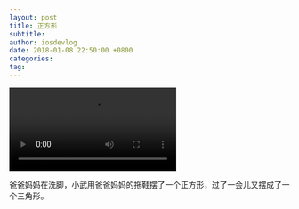 ```yaml
---
layout: post
title: 正方形
subtitle: 
author: iosdevlog
date: 2018-01-08 22:50:00 +0800
categories: 
tag: 
---
```



<video controls="controls">
  <source src="https://firebasestorage.googleapis.com/v0/b/growth15-a8c59.appspot.com/o/2018%2F01%2F08%2Fsquare.mp4?alt=media&token=3d300eb2-26bc-4cea-81e2-52b570a1ef35" type="video/mp4">
您的浏览器不支持播放视频
</video>

爸爸妈妈在洗脚，小武用爸爸妈妈的拖鞋摆了一个正方形，过了一会儿又摆成了一个三角形。
